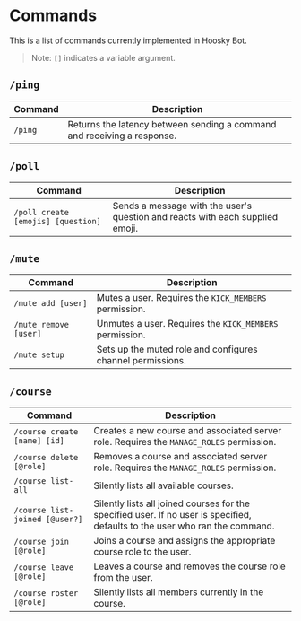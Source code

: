 # Commands

This is a list of commands currently implemented in Hoosky Bot.

> Note: `[]` indicates a variable argument.

## `/ping`

| Command | Description                                                             |
| ------- | ----------------------------------------------------------------------- |
| `/ping` | Returns the latency between sending a command and receiving a response. |

## `/poll`

| Command                            | Description                                                                   |
| ---------------------------------- | ----------------------------------------------------------------------------- |
| `/poll create [emojis] [question]` | Sends a message with the user's question and reacts with each supplied emoji. |

## `/mute`

| Command               | Description                                                |
| --------------------- | ---------------------------------------------------------- |
| `/mute add [user]`    | Mutes a user. Requires the `KICK_MEMBERS` permission.      |
| `/mute remove [user]` | Unmutes a user. Requires the `KICK_MEMBERS` permission.    |
| `/mute setup`         | Sets up the muted role and configures channel permissions. |

## `/course`

| Command                        | Description                                                                                                                  |
| ------------------------------ | ---------------------------------------------------------------------------------------------------------------------------- |
| `/course create [name] [id]`   | Creates a new course and associated server role. Requires the `MANAGE_ROLES` permission.                                     |
| `/course delete [@role]`       | Removes a course and associated server role. Requires the `MANAGE_ROLES` permission.                                         |
| `/course list-all`             | Silently lists all available courses.                                                                                        |
| `/course list-joined [@user?]` | Silently lists all joined courses for the specified user. If no user is specified, defaults to the user who ran the command. |
| `/course join [@role]`         | Joins a course and assigns the appropriate course role to the user.                                                          |
| `/course leave [@role]`        | Leaves a course and removes the course role from the user.                                                                   |
| `/course roster [@role]`       | Silently lists all members currently in the course.                                                                          |
